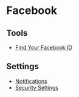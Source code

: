 # Facebook

## Tools

- [Find Your Facebook ID](https://findmyfbid.in/)

## Settings

- [Notifications](https://www.facebook.com/settings/?tab=notifications)
- [Security Settings](https://www.facebook.com/settings?tab=security)
